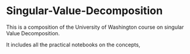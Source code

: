 # Singular-Value-Decomposition

This is a composition of the University of Washington course on singular Value Decomposition.

It includes all the practical notebooks on the concepts,